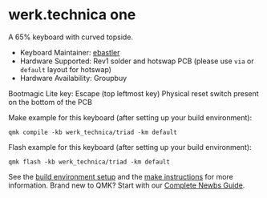 # werk.technica one

A 65% keyboard with curved topside.

* Keyboard Maintainer: [ebastler](https://github.com/ebastler)
* Hardware Supported: Rev1 solder and hotswap PCB (please use `via` or `default` layout for hotswap)
* Hardware Availability: Groupbuy

Bootmagic Lite key: Escape (top leftmost key)
Physical reset switch present on the bottom of the PCB

Make example for this keyboard (after setting up your build environment):

    qmk compile -kb werk_technica/triad -km default

Flash example for this keyboard (after setting up your build environment):

    qmk flash -kb werk_technica/triad -km default

See the [build environment setup](https://docs.qmk.fm/#/getting_started_build_tools) and the [make instructions](https://docs.qmk.fm/#/getting_started_make_guide) for more information. Brand new to QMK? Start with our [Complete Newbs Guide](https://docs.qmk.fm/#/newbs).